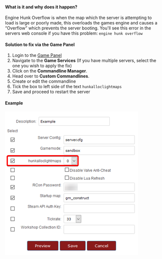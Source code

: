 #### What is it and why does it happen?
Engine Hunk Overflow is when the map which the server is attempting to load is large or poorly made, this overloads the games engine and causes a “Overflow” which prevents the server booting.
You'll see this error in the servers web console if you have this problem: `engine hunk overflow`

#### Solution to fix via the Game Panel
1. Login to the [Game Panel](https://hexane.gg)
2. Navigate to the **Game Services**
	(If you have multiple servers, select the one you wish to apply the fix)
3. Click on the **Commandline Manager**.
4. Head over to **Custom Commandlines**.
5. Create or edit the commandline 
6. Tick the box to left side of the text ``hunkalloclightmaps``
7. Save and proceed to restart the server

#### Example
![Engine Hunk Overflow](https://raw.githubusercontent.com/HexaneNetworks/help-assets/master/assets/png/hunkalloclightmaps.png)
